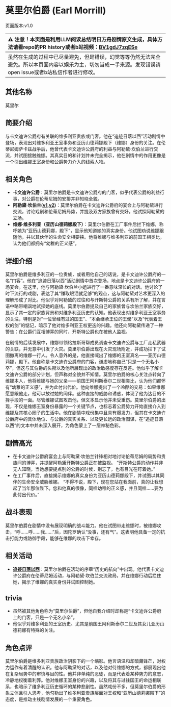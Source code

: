 # 莫里尔伯爵 (Earl Morrill)
页面版本:v1.0
 

| :warning: 注意！本页面是利用LLM阅读总结明日方舟剧情原文生成，具体方法请看repo的PR history或者b站视频：[BV1gdJ7zqESe](https://www.bilibili.com/video/BV1gdJ7zqESe/)         |
|:----------------------------|
| 虽然在生成的过程中已尽量避免，但是错误，幻觉等等仍然无法完全避免。所以本页面内容以娱乐为主，切勿当成一手来源。发现错误请open issue或者b站私信作者进行修改。|



## 其他名称
莫里尔
## 简要介绍
与卡文迪许公爵府有关联的维多利亚贵族或门客。他在“追迹日落以西”活动剧情中登场，表现出对维多利亚王室事务和亚历山德莉娜殿下（维娜）身份的关注。在伦蒂尼姆萨卡兹战争后，他曾代表卡文迪许公爵府的利益与阿勒黛·坎伯兰进行交流，并试图接触维娜。其真实目的和计划并未完全揭示，他在剧情中的作用更像是一个引出维娜王室身份和公爵势力介入的线索人物。
## 相关角色
-   **卡文迪许公爵**：莫里尔伯爵是卡文迪许公爵府的门客，似乎代表公爵的利益行事，对公爵在伦蒂尼姆的安排并非知晓全貌。
-   **阿勒黛·坎伯兰([v1](extended_char_9b0a87.md),[v2](../char_v3/extended_char_9b0a87.md))**：莫里尔伯爵在卡文迪许公爵府的宴会上与阿勒黛进行交流，讨论戏剧和伦蒂尼姆局势，并提及双方家族曾有交好。他试探阿勒黛的立场。
-   **维娜·维多利亚（亚历山德莉娜殿下）**：莫里尔伯爵在工厂事件后拦下维娜，称呼她为“亚历山德莉娜，殿下”，显示他知道她的真实身份。他试图劝说维娜跟随他，并以其伙伴的生命安全相要挟。他将维娜与维多利亚的前国王相类比，认为他们都拥有“幼稚的正义感”。
## 详细介绍
莫里尔伯爵是维多利亚的一位贵族，或者用他自己的话说，是卡文迪许公爵府的一名“门客”。他在“追迹日落以西”活动剧情中首次登场，地点是卡文迪许公爵府的一场宴会。在这里，他与阿勒黛·坎伯兰小姐进行了一番意味深长的对话。他讨论了时下流行的戏剧，表达了其“赚取眼泪就足够”的观点，这与阿勒黛对艺术更深入的理解形成了对比。他似乎对阿勒黛的过往和与开斯特公爵的关系有所了解，并在言语中略带嘲讽地试探她的底线。莫里尔伯爵提及自己的家族曾与坎伯兰家族交好，显示了其一定的家族背景和对维多利亚历史的认知。他表现出对维多利亚王室事务的关注，特别是对“一位曾经有过的国王”、“本会继承王位的王储”以及“代表着王权的剑”的惦记，暗示了他对维多利亚王权更迭的兴趣。他还向阿勒黛传递了一种警告：在公爵们互相博弈的同时，开斯特公爵也在被他人监视。

在剧情的后续发展中，维娜带领格拉斯哥帮成员调查卡文迪许公爵与工厂走私武器的关联，并无意中引发了火灾。莫里尔伯爵出现在火灾现场附近，并成功拦下了试图撤离的维娜一行人。令人意外的是，他直接喊出了维娜的王室真名——亚历山德莉娜，殿下。他自称是卡文迪许公爵府的门客，谦虚地称自己“只是一个无名小卒”，但这与其伯爵的头衔以及他所展现出的政治敏感度存在反差。他似乎了解卡文迪许公爵的部分计划，但声称对全貌并不知情。莫里尔伯爵的核心关注点转向了维娜本人，他将维娜与她的父亲——前国王阿利斯泰尔二世相类比，认为他们都怀有“幼稚的正义感”，并为此付出代价。他向维娜提出了一个冷酷的交易：如果维娜愿意跟他走，他可以放过她的同伴。这种直接的威胁和诱惑，体现了他为达目的不择手段的一面。尽管维娜试图攻击他，但文本显示他并未受重伤。莫里尔伯爵的出现，不仅是维娜王室身份暴露的一个关键节点，也标志着公爵势力开始直接介入到维娜及其核心圈子的生活中。他在剧情中戏份集中且具有爆发力，但其在卡文迪许公爵府中的具体地位、与公爵的真实关系、以及更长远的政治图谋，在“追迹日落以西”的文本中并未深入展开，为角色蒙上了一层神秘色彩。
## 剧情高光
- 在卡文迪许公爵府宴会上与阿勒黛·坎伯兰针锋相对地讨论伦蒂尼姆的局势和贵族间的博弈，并提醒阿勒黛开斯特公爵正在被监视。
“开斯特公爵的动作并非无人知晓，当她想要提点别的公爵的时候，别忘了，也有目光在盯着她。”
- 在工厂事件后，直接揭示维娜的真实身份为亚历山德莉娜殿下，并试图以其同伴的生命安全威胁维娜。
“不得不说，殿下，现在您站在我面前，真的让我想起了当年那位陛下。您和他真的很像，同样幼稚的正义感，并且同样......要为此付出代价。”
## 战斗表现
莫里尔伯爵在剧情中没有展现明确的战斗能力。他在试图带走维娜时，被维娜攻击，“呼......呼......我......”后，因陀罗确认“没事，还有气”。这表明他具备一定的抗击打能力或防御手段，能够在维娜的攻击下幸存。
## 相关活动
-   **[追迹日落以西](../stories/act37side.md)**：莫里尔伯爵在活动的序章“历史的航向”中出现。他代表卡文迪许公爵府在伦蒂尼姆活动，与阿勒黛·坎伯兰交流政局，并在维娜行动后拦住她，揭示了维娜的真实身份并试图控制她。
## trivia
- 虽然被其他角色称为“莫里尔伯爵”，但他自我介绍时却称是“卡文迪许公爵府上的门客，只是一个无名小卒”。
- 他似乎对维多利亚的王室历史、尤其是前国王阿利斯泰尔二世及其女儿亚历山德莉娜有特殊的关注。
## 角色点评
莫里尔伯爵是维多利亚贵族政治阴影下的一个缩影。他言语温和却暗藏锋芒，对权力运作有着清醒的认识。他与阿勒黛的对话，以及他对待维娜的方式，都展现出他在复杂局势中的审慎与目的性。他并非单纯的恶徒，而是代表着某种势力的意志，冷静地权衡着利弊。他对维娜王室身份的兴趣，以及将其与过往国王的命运相联系，也暗示了维多利亚历史循环的某种悲剧性。虽然戏份不多，但莫里尔伯爵的形象立体且引人思考，他勾勒出了维多利亚贵族层面对王权和“亚历山德莉娜殿下”的态度，是推动主线剧情发展的一个重要角色。